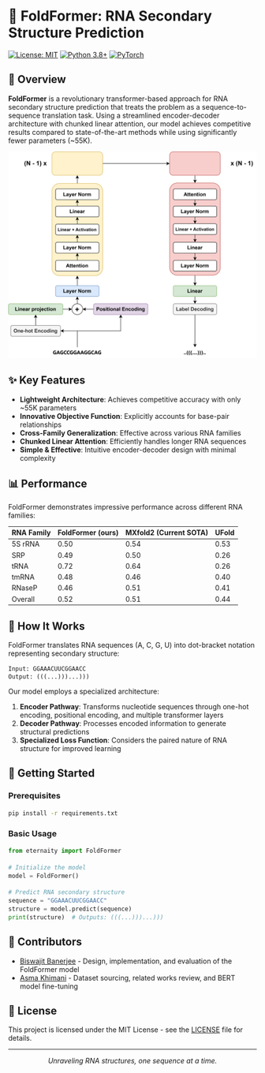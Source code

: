 # 🧬 FoldFormer: RNA Secondary Structure Prediction

[![License: MIT](https://img.shields.io/badge/License-MIT-yellow.svg)](https://opensource.org/licenses/MIT)
[![Python 3.8+](https://img.shields.io/badge/python-3.8+-blue.svg)](https://www.python.org/downloads/)
[![PyTorch](https://img.shields.io/badge/PyTorch-%23EE4C2C.svg?style=flat&logo=PyTorch&logoColor=white)](https://pytorch.org/)

## 🌟 Overview

**FoldFormer** is a revolutionary transformer-based approach for RNA secondary structure prediction that treats the problem as a sequence-to-sequence translation task. Using a streamlined encoder-decoder architecture with chunked linear attention, our model achieves competitive results compared to state-of-the-art methods while using significantly fewer parameters (~55K).

<p align="center">
  <img src="./BondFormer.png" alt="RNA Structure Visualization" width="600"/>
</p>

## ✨ Key Features

- **Lightweight Architecture**: Achieves competitive accuracy with only ~55K parameters
- **Innovative Objective Function**: Explicitly accounts for base-pair relationships
- **Cross-Family Generalization**: Effective across various RNA families
- **Chunked Linear Attention**: Efficiently handles longer RNA sequences
- **Simple & Effective**: Intuitive encoder-decoder design with minimal complexity

## 📊 Performance

FoldFormer demonstrates impressive performance across different RNA families:

| RNA Family | FoldFormer (ours) | MXfold2 (Current SOTA) | UFold |
|------------|------------------|---------|-------|
| 5S rRNA    | 0.50             | 0.54    | 0.53  |
| SRP        | 0.49             | 0.50    | 0.26  |
| tRNA       | 0.72             | 0.64    | 0.26  |
| tmRNA      | 0.48             | 0.46    | 0.40  |
| RNaseP     | 0.46             | 0.51    | 0.41  |
| Overall    | 0.52             | 0.51    | 0.44  |

## 🧪 How It Works

FoldFormer translates RNA sequences (A, C, G, U) into dot-bracket notation representing secondary structure:

```
Input: GGAAACUUCGGAACC
Output: (((...)))...)))
```

Our model employs a specialized architecture:

1. **Encoder Pathway**: Transforms nucleotide sequences through one-hot encoding, positional encoding, and multiple transformer layers
2. **Decoder Pathway**: Processes encoded information to generate structural predictions
3. **Specialized Loss Function**: Considers the paired nature of RNA structure for improved learning

## 🚀 Getting Started

### Prerequisites

```bash
pip install -r requirements.txt
```

### Basic Usage

```python
from eternaity import FoldFormer

# Initialize the model
model = FoldFormer()

# Predict RNA secondary structure
sequence = "GGAAACUUCGGAACC"
structure = model.predict(sequence)
print(structure)  # Outputs: (((...)))...)))
```

<!--## 📖 Citation-->

<!--If you use EteRNAity in your research, please cite our paper:-->

<!--```bibtex-->
<!--@inproceedings{banerjee2021eternaity,-->
<!--  title={EteRNAity: RNA Secondary Structure Prediction Using Transformer-Based Models},-->
<!--  author={Banerjee, Biswajit and Khimani, Asma},-->
<!--  booktitle={International Conference on Learning Representations},-->
<!--  year={2021}-->
<!--}
<!--```-->

## 👥 Contributors

- [Biswajit Banerjee](https://github.com/Biswajit-Banerjee) - Design, implementation, and evaluation of the FoldFormer model
- [Asma Khimani](https://github.com/akhimani) - Dataset sourcing, related works review, and BERT model fine-tuning

## 📜 License

This project is licensed under the MIT License - see the [LICENSE](LICENSE) file for details.

---
<p align="center">
  <i>Unraveling RNA structures, one sequence at a time.</i>
</p>
